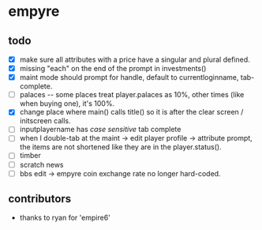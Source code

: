 # empyre

## todo
- [x] make sure all attributes with a price have a singular and plural defined.
- [x] missing "each" on the end of the prompt in investments()
- [x] maint mode should prompt for handle, default to currentloginname, tab-complete.
- [ ] palaces -- some places treat player.palaces as 10%, other times (like when buying one), it's 100%.
- [x] change place where main() calls title() so it is after the clear screen / initscreen calls.
- [ ] inputplayername has *case sensitive* tab complete
- [ ] when I double-tab at the maint -> edit player profile -> attribute prompt, the items are not shortened like they are in the player.status().
- [ ] timber
- [ ] scratch news
- [ ] bbs edit -> empyre coin exchange rate no longer hard-coded.

## contributors
- thanks to ryan for 'empire6'

